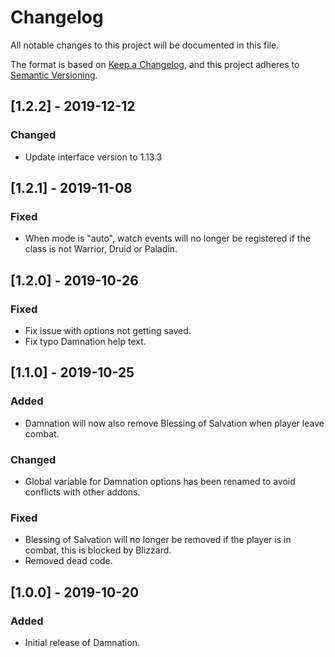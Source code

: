 # Changelog
All notable changes to this project will be documented in this file.

The format is based on [Keep a Changelog](https://keepachangelog.com/en/1.0.0/),
and this project adheres to [Semantic Versioning](https://semver.org/spec/v2.0.0.html).

## [1.2.2] - 2019-12-12
### Changed
- Update interface version to 1.13.3

## [1.2.1] - 2019-11-08
### Fixed
- When mode is "auto", watch events will no longer be registered if the class is not Warrior, Druid or Paladin.

## [1.2.0] - 2019-10-26
### Fixed
- Fix issue with options not getting saved.
- Fix typo Damnation help text.

## [1.1.0] - 2019-10-25
### Added
- Damnation will now also remove Blessing of Salvation when player leave combat.

### Changed
- Global variable for Damnation options has been renamed to avoid conflicts with other addons.

### Fixed
- Blessing of Salvation will no longer be removed if the player is in combat, this is blocked by Blizzard.
- Removed dead code.

## [1.0.0] - 2019-10-20
### Added
- Initial release of Damnation.

